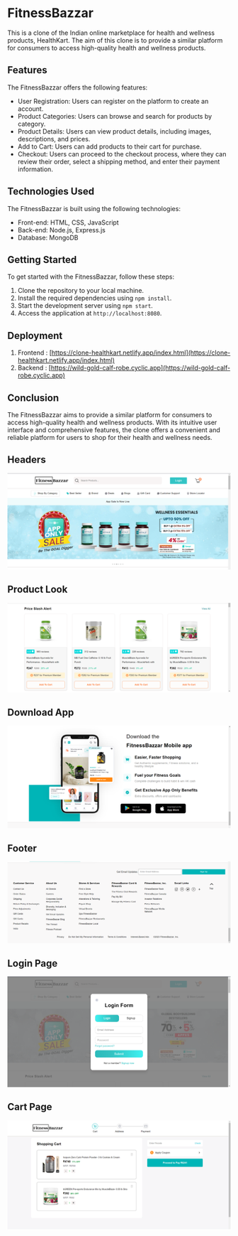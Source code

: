 # FitnessBazzar

This is a clone of the Indian online marketplace for health and wellness products, HealthKart. The aim of this clone is to provide a similar platform for consumers to access high-quality health and wellness products.

## Features

The FitnessBazzar offers the following features:

- User Registration: Users can register on the platform to create an account.
- Product Categories: Users can browse and search for products by category.
- Product Details: Users can view product details, including images, descriptions, and prices.
- Add to Cart: Users can add products to their cart for purchase.
- Checkout: Users can proceed to the checkout process, where they can review their order, select a shipping method, and enter their payment information.

## Technologies Used

The FitnessBazzar is built using the following technologies:

- Front-end: HTML, CSS, JavaScript
- Back-end: Node.js, Express.js 
- Database: MongoDB 

## Getting Started

To get started with the FitnessBazzar, follow these steps:

1. Clone the repository to your local machine.
2. Install the required dependencies using `npm install`.
3. Start the development server using `npm start`.
4. Access the application at `http://localhost:8080`.

## Deployment
1. Frontend : [https://clone-healthkart.netlify.app/index.html](https://clone-healthkart.netlify.app/index.html)
2. Backend : [https://wild-gold-calf-robe.cyclic.app](https://wild-gold-calf-robe.cyclic.app)

## Conclusion

The FitnessBazzar aims to provide a similar platform for consumers to access high-quality health and wellness products. With its intuitive user interface and comprehensive features, the clone offers a convenient and reliable platform for users to shop for their health and wellness needs.

## Headers

![Screenshot of HealthKart Clone](frontend/images/page1.png)

## Product Look

![Screenshot of HealthKart Clone](frontend/images/page2.png)

## Download App

![Screenshot of HealthKart Clone](frontend/images/page4.png)

## Footer

![Screenshot of HealthKart Clone](frontend/images/page5.png)

## Login Page

![Screenshot of HealthKart Clone](frontend/images/loginXsignupXpage6.png)

## Cart Page

![Screenshot of HealthKart Clone](frontend/images/cartpage.png)
